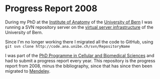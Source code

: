 # Progress Report 2008

During my PhD at the [Institute of Anatomy](http://ana.unibe.ch) of the [University of Bern](http://unibe.ch) I was running a SVN repository server on the [virtual server infrastructure](http://www.id.unibe.ch/content/services/hosting/virtuelle_server/) of the University of Bern.

Since I'm no longer working there I migrated all the code to GitHub, using `git svn clone http://code.ana.unibe.ch/svn/RepositoryName`

I was part of the [PhD Programme in Cellular and Biomedical Sciences](http://www.gcb.unibe.ch/) and had to submit a progress report every year.
This repository is the progress report from 2008, minus the bibliography, since that has since then been migrated to [Mendeley](http://www.mendeley.com/profiles/david-haberthur/).